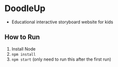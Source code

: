 # DoodleUp
- Educational interactive storyboard website for kids

## How to Run
1. Install Node
2. `npm install`
3. `npm start` (only need to run this after the first run)
